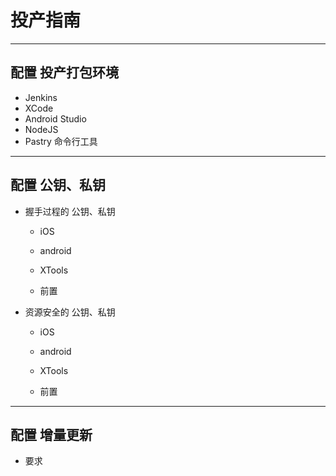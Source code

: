 # 投产指南

----
## 配置 投产打包环境

* Jenkins
* XCode
* Android Studio
* NodeJS
* Pastry 命令行工具

----
## 配置 公钥、私钥

* 握手过程的 公钥、私钥

    * iOS
   
    * android
   
    * XTools
   
    * 前置

* 资源安全的 公钥、私钥
   
    * iOS
   
    * android
   
    * XTools
   
    * 前置

----
## 配置 增量更新
* 要求
  
